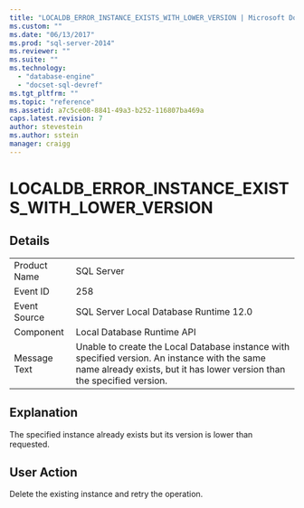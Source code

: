 ```yaml
---
title: "LOCALDB_ERROR_INSTANCE_EXISTS_WITH_LOWER_VERSION | Microsoft Docs"
ms.custom: ""
ms.date: "06/13/2017"
ms.prod: "sql-server-2014"
ms.reviewer: ""
ms.suite: ""
ms.technology: 
  - "database-engine"
  - "docset-sql-devref"
ms.tgt_pltfrm: ""
ms.topic: "reference"
ms.assetid: a7c5ce08-8841-49a3-b252-116807ba469a
caps.latest.revision: 7
author: stevestein
ms.author: sstein
manager: craigg
---
```

# LOCALDB_ERROR_INSTANCE_EXISTS_WITH_LOWER_VERSION
    
## Details  
  
|||  
|-|-|  
|Product Name|SQL Server|  
|Event ID|258|  
|Event Source|SQL Server Local Database Runtime 12.0|  
|Component|Local Database Runtime API|  
|Message Text|Unable to create the Local Database instance with specified version. An instance with the same name already exists, but it has lower version than the specified version.|  
  
## Explanation  
 The specified instance already exists but its version is lower than requested.  
  
## User Action  
 Delete the existing instance and retry the operation.  
  
  
